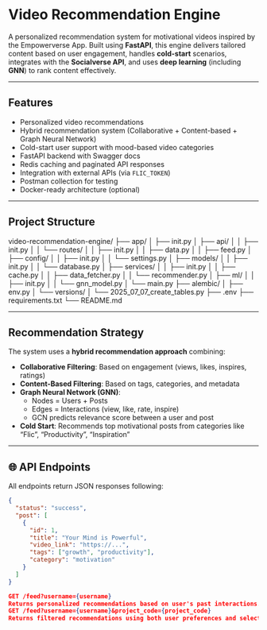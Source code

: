 #   Video Recommendation Engine

A personalized recommendation system for motivational videos inspired by the Empowerverse App. Built using **FastAPI**, this engine delivers tailored content based on user engagement, handles **cold-start** scenarios, integrates with the **Socialverse API**, and uses **deep learning** (including **GNN**) to rank content effectively.

---

##  Features

-  Personalized video recommendations  
-  Hybrid recommendation system (Collaborative + Content-based + Graph Neural Network)  
-  Cold-start user support with mood-based video categories  
-  FastAPI backend with Swagger docs  
-  Redis caching and paginated API responses  
-  Integration with external APIs (via `FLIC_TOKEN`)  
-  Postman collection for testing  
-  Docker-ready architecture (optional)  

---

##  Project Structure

video-recommendation-engine/
├── app/
│   ├── init.py
│   ├── api/
│   │   ├── init.py
│   │   └── routes/
│   │       ├── init.py
│   │       ├── data.py
│   │       ├── feed.py
│   ├── config/
│   │   ├── init.py
│   │   └── settings.py
│   ├── models/
│   │   ├── init.py
│   │   └── database.py
│   ├── services/
│   │   ├── init.py
│   │   ├── cache.py
│   │   ├── data_fetcher.py
│   │   └── recommender.py
│   ├── ml/
│   │   ├── init.py
│   │   └── gnn_model.py
│   └── main.py
├── alembic/
│   ├── env.py
│   └── versions/
│       └── 2025_07_07_create_tables.py
├── .env
├── requirements.txt
└── README.md


---

##  Recommendation Strategy

The system uses a **hybrid recommendation approach** combining:

- **Collaborative Filtering**: Based on engagement (views, likes, inspires, ratings)  
- **Content-Based Filtering**: Based on tags, categories, and metadata  
- **Graph Neural Network (GNN)**:
  - Nodes = Users + Posts  
  - Edges = Interactions (view, like, rate, inspire)  
  - GCN predicts relevance score between a user and post  
- **Cold Start**: Recommends top motivational posts from categories like “Flic”, “Productivity”, “Inspiration”

---

## 🌐 API Endpoints

All endpoints return JSON responses following:
```json
{
  "status": "success",
  "post": [
    {
      "id": 1,
      "title": "Your Mind is Powerful",
      "video_link": "https://...",
      "tags": ["growth", "productivity"],
      "category": "motivation"
    }
  ]
}

GET /feed?username={username}
Returns personalized recommendations based on user's past interactions.
GET /feed?username={username}&project_code={project_code}
Returns filtered recommendations using both user preferences and selected project category.

